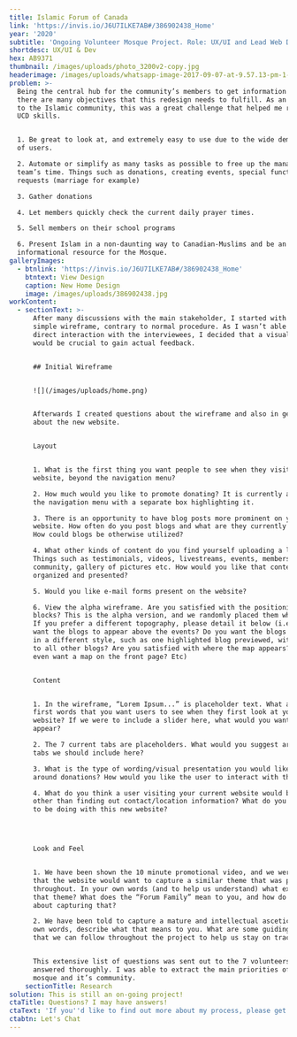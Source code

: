```yaml
---
title: Islamic Forum of Canada
link: 'https://invis.io/J6U7ILKE7AB#/386902438_Home'
year: '2020'
subtitle: 'Ongoing Volunteer Mosque Project. Role: UX/UI and Lead Web Developer'
shortdesc: UX/UI & Dev
hex: AB9371
thumbnail: /images/uploads/photo_3200v2-copy.jpg
headerimage: /images/uploads/whatsapp-image-2017-09-07-at-9.57.13-pm-1-.jpeg
problem: >-
  Being the central hub for the community’s members to get information online,
  there are many objectives that this redesign needs to fulfill. As an outsider
  to the Islamic community, this was a great challenge that helped me refine my
  UCD skills.


  1. Be great to look at, and extremely easy to use due to the wide demographic
  of users.

  2. Automate or simplify as many tasks as possible to free up the managing
  team’s time. Things such as donations, creating events, special function
  requests (marriage for example)

  3. Gather donations 

  4. Let members quickly check the current daily prayer times.

  5. Sell members on their school programs

  6. Present Islam in a non-daunting way to Canadian-Muslims and be an
  informational resource for the Mosque.
galleryImages:
  - btnlink: 'https://invis.io/J6U7ILKE7AB#/386902438_Home'
    btntext: View Design
    caption: New Home Design
    image: /images/uploads/386902438.jpg
workContent:
  - sectionText: >-
      After many discussions with the main stakeholder, I started with a very
      simple wireframe, contrary to normal procedure. As I wasn’t able to have
      direct interaction with the interviewees, I decided that a visual aide
      would be crucial to gain actual feedback. 


      ## Initial Wireframe


      ![](/images/uploads/home.png)


      Afterwards I created questions about the wireframe and also in general
      about the new website.


      Layout


      1. What is the first thing you want people to see when they visit your
      website, beyond the navigation menu?

      2. How much would you like to promote donating? It is currently a tab in
      the navigation menu with a separate box highlighting it.

      3. There is an opportunity to have blog posts more prominent on your
      website. How often do you post blogs and what are they currently used for?
      How could blogs be otherwise utilized?

      4. What other kinds of content do you find yourself uploading a lot of?
      Things such as testimonials, videos, livestreams, events, members of
      community, gallery of pictures etc. How would you like that content to be
      organized and presented?

      5. Would you like e-mail forms present on the website?

      6. View the alpha wireframe. Are you satisfied with the positioning of the
      blocks? This is the alpha version, and we randomly placed them wherever.
      If you prefer a different topography, please detail it below (i.e. do you
      want the blogs to appear above the events? Do you want the blogs to appear
      in a different style, such as one highlighted blog previewed, with a link
      to all other blogs? Are you satisfied with where the map appears? Do you
      even want a map on the front page? Etc) 


      Content


      1. In the wireframe, “Lorem Ipsum...” is placeholder text. What are the
      first words that you want users to see when they first look at your
      website? If we were to include a slider here, what would you want to
      appear?

      2. The 7 current tabs are placeholders. What would you suggest are the
      tabs we should include here?

      3. What is the type of wording/visual presentation you would like to use
      around donations? How would you like the user to interact with this?

      4. What do you think a user visiting your current website would be doing,
      other than finding out contact/location information? What do you want them
      to be doing with this new website?




      Look and Feel


      1. We have been shown the 10 minute promotional video, and we were told
      that the website would want to capture a similar theme that was presented
      throughout. In your own words (and to help us understand) what exactly is
      that theme? What does the “Forum Family” mean to you, and how do we go
      about capturing that?

      2. We have been told to capture a mature and intellectual ascetic. In your
      own words, describe what that means to you. What are some guiding tips
      that we can follow throughout the project to help us stay on track?


      This extensive list of questions was sent out to the 7 volunteers and were
      answered thoroughly. I was able to extract the main priorities of the
      mosque and it’s community.
    sectionTitle: Research
solution: This is still an on-going project!
ctaTitle: Questions? I may have answers!
ctaText: 'If you''d like to find out more about my process, please get in touch.'
ctabtn: Let's Chat
---
```


